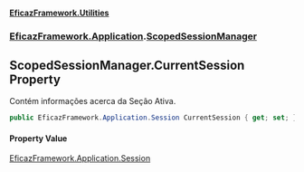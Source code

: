 #### [EficazFramework.Utilities](EficazFrameworkUtilities.md 'EficazFramework Utilities')
### [EficazFramework.Application](EficazFrameworkUtilities.md#EficazFramework_Application 'EficazFramework.Application').[ScopedSessionManager](ScopedSessionManager.md 'EficazFramework.Application.ScopedSessionManager')
## ScopedSessionManager.CurrentSession Property
Contém informações acerca da Seção Ativa.  
```csharp
public EficazFramework.Application.Session CurrentSession { get; set; }
```
#### Property Value
[EficazFramework.Application.Session](https://docs.microsoft.com/en-us/dotnet/api/EficazFramework.Application.Session 'EficazFramework.Application.Session')
